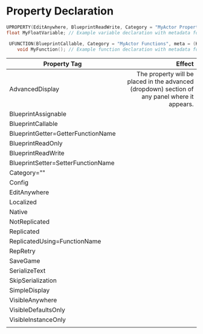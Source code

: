 # Property Declaration


```cpp
UPROPERTY(EditAnywhere, BlueprintReadWrite, Category = "MyActor Properties", meta = (DisplayName = "Properties/MyFloatVariable", ClampMin = "0.0", ClampMax = "100.0", UIMin = "0.0", UIMax = "100.0"))
float MyFloatVariable; // Example variable declaration with metadata for clamping and UI range
```

```cpp
 UFUNCTION(BlueprintCallable, Category = "MyActor Functions", meta = (Keywords = "MyActor Custom Function"))
    void MyFunction(); // Example function declaration with metadata for Blueprint keywords
```

| Property Tag          |      Effect      |
| --------------------- | ---------------: |
| AdvancedDisplay       | The property will be placed in the advanced (dropdown) section of any panel where it appears.
| BlueprintAssignable   |     
| BlueprintCallable     | 
| BlueprintGetter=GetterFunctionName | 
| BlueprintReadOnly     | 
| BlueprintReadWrite    | 
| BlueprintSetter=SetterFunctionName | 
| Category=""           | 
| Config                | 
| EditAnywhere          | 
| Localized             | 
| Native                | 
| NotReplicated         | 
| Replicated            | 
| ReplicatedUsing=FunctionName  | 
| RepRetry              | 
| SaveGame              | 
| SerializeText         | 
| SkipSerialization     | 
| SimpleDisplay         | 
| VisibleAnywhere       | 
| VisibleDefaultsOnly   | 
| VisibleInstanceOnly   | 
|                       | 
